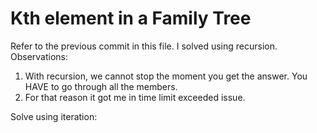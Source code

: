 # Kth element in a Family Tree

Refer to the previous commit in this file. I solved using recursion.
Observations:
1. With recursion, we cannot stop the moment you get the answer. You HAVE to go through all the members.
2. For that reason it got me in time limit exceeded issue.

Solve using iteration:
